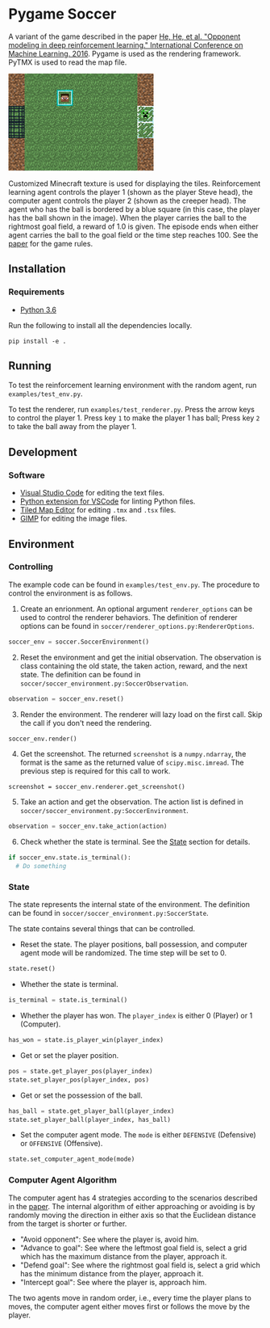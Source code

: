 # Pygame Soccer

A variant of the game described in the paper [He, He, et al. "Opponent modeling in deep reinforcement learning." International Conference on Machine Learning. 2016][paper]. Pygame is used as the rendering framework. PyTMX is used to read the map file.

![screenshot](docs/screenshot.png "Screenshot")

Customized Minecraft texture is used for displaying the tiles. Reinforcement learning agent controls the player 1 (shown as the player Steve head), the computer agent controls the player 2 (shown as the creeper head). The agent who has the ball is bordered by a blue square (in this case, the player has the ball shown in the image). When the player carries the ball to the rightmost goal field, a reward of 1.0 is given. The episode ends when either agent carries the ball to the goal field or the time step reaches 100. See the [paper][paper] for the game rules.

## Installation

### Requirements

- [Python 3.6](https://www.continuum.io/)

Run the following to install all the dependencies locally.

```shell
pip install -e .
```

## Running

To test the reinforcement learning environment with the random agent, run `examples/test_env.py`.

To test the renderer, run `examples/test_renderer.py`. Press the arrow keys to control the player 1. Press key `1` to make the player 1 has ball; Press key `2` to take the ball away from the player 1.

## Development

### Software

- [Visual Studio Code](https://code.visualstudio.com/) for editing the text files.
- [Python extension for VSCode](https://marketplace.visualstudio.com/items?itemName=donjayamanne.python) for linting Python files.
- [Tiled Map Editor](http://www.mapeditor.org/) for editing `.tmx` and `.tsx` files.
- [GIMP](https://www.gimp.org/) for editing the image files.

## Environment

### Controlling

The example code can be found in `examples/test_env.py`. The procedure to control the environment is as follows.

1. Create an enrionment. An optional argument `renderer_options` can be used to control the renderer behaviors. The definition of renderer options can be found in `soccer/renderer_options.py:RendererOptions`.
```python
soccer_env = soccer.SoccerEnvironment()
```
2. Reset the environment and get the initial observation. The observation is class containing the old state, the taken action, reward, and the next state. The definition can be found in `soccer/soccer_environment.py:SoccerObservation`.
```python
observation = soccer_env.reset()
```
3. Render the environment. The renderer will lazy load on the first call. Skip the call if you don't need the rendering.
```python
soccer_env.render()
```
4. Get the screenshot. The returned `screenshot` is a `numpy.ndarray`, the format is the same as the returned value of `scipy.misc.imread`. The previous step is required for this call to work.
```
screenshot = soccer_env.renderer.get_screenshot()
```
5. Take an action and get the observation. The action list is defined in `soccer/soccer_environment.py:SoccerEnvironment`.
```python
observation = soccer_env.take_action(action)
```
6. Check whether the state is terminal. See the [State](#state) section for details.
```python
if soccer_env.state.is_terminal():
  # Do something
```

### State

The state represents the internal state of the environment. The definition can be found in `soccer/soccer_environment.py:SoccerState`.

The state contains several things that can be controlled.

* Reset the state. The player positions, ball possession, and computer agent mode will be randomized. The time step will be set to 0.
```python
state.reset()
```
* Whether the state is terminal.
```python
is_terminal = state.is_terminal()
```
* Whether the player has won. The `player_index` is either 0 (Player) or 1 (Computer).
```python
has_won = state.is_player_win(player_index)
```
* Get or set the player position.
```python
pos = state.get_player_pos(player_index)
state.set_player_pos(player_index, pos)
```
* Get or set the possession of the ball.
```python
has_ball = state.get_player_ball(player_index)
state.set_player_ball(player_index, has_ball)
```
* Set the computer agent mode. The `mode` is either `DEFENSIVE` (Defensive) or `OFFENSIVE` (Offensive).
```python
state.set_computer_agent_mode(mode)
```

### Computer Agent Algorithm

The computer agent has 4 strategies according to the scenarios described in the [paper][paper]. The internal algorithm of either approaching or avoiding is by randomly moving the direction in either axis so that the Euclidean distance from the target is shorter or further.

* "Avoid opponent": See where the player is, avoid him.
* "Advance to goal": See where the leftmost goal field is, select a grid which has the maximum distance from the player, approach it.
* "Defend goal": See where the rightmost goal field is, select a grid which has the minimum distance from the player, approach it.
* "Intercept goal": See where the player is, approach him.

The two agents move in random order, i.e., every time the player plans to moves, the computer agent either moves first or follows the move by the player.

[paper]: https://www.umiacs.umd.edu/~hal/docs/daume16opponent.pdf